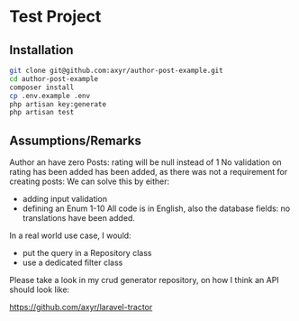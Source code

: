 # Test Project

## Installation

```sh
git clone git@github.com:axyr/author-post-example.git
cd author-post-example
composer install
cp .env.example .env
php artisan key:generate
php artisan test
```

## Assumptions/Remarks

Author an have zero Posts: rating will be null instead of 1
No validation on rating has been added has been added, as there was not a requirement for creating posts:
We can solve this by either:
- adding input validation
- defining an Enum 1-10
All code is in English, also the database fields: no translations have been added.

In a real world use case, I would:
- put the query in a Repository class
- use a dedicated filter class

Please take a look in my crud generator repository, on how I think an API should look like:

https://github.com/axyr/laravel-tractor

